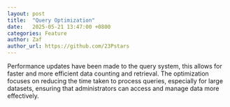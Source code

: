 ```yaml
---
layout: post
title:  "Query Optimization"
date:   2025-05-21 13:47:00 +0800
categories: Feature
author: Zaf
author_url: https://github.com/23Pstars
---
```


Performance updates have been made to the query system, this allows for faster and more efficient data counting and retrieval. The optimization focuses on reducing the time taken to process queries, especially for large datasets, ensuring that administrators can access and manage data more effectively.